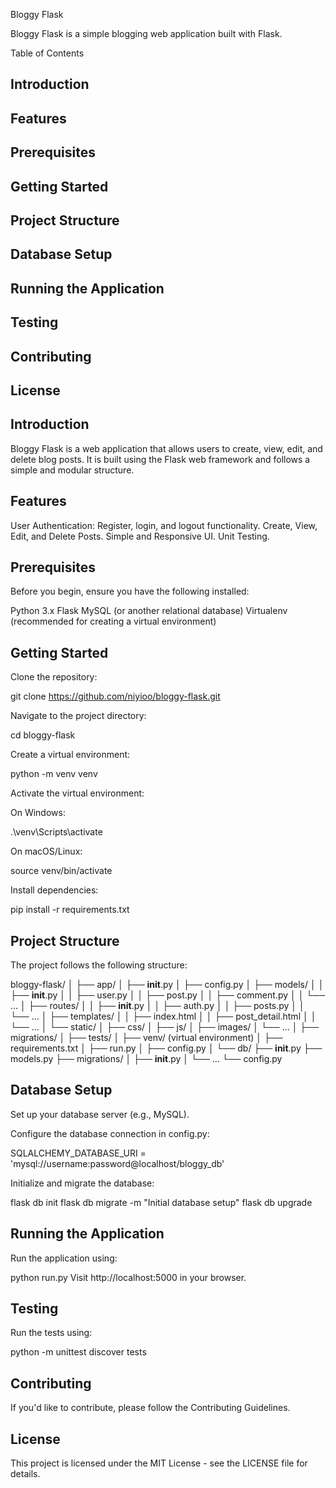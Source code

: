 Bloggy Flask

Bloggy Flask is a simple blogging web application built with Flask.

Table of Contents

## Introduction
## Features
## Prerequisites
## Getting Started
## Project Structure
## Database Setup
## Running the Application
## Testing
## Contributing
## License

## Introduction

Bloggy Flask is a web application that allows users to create, view, edit, and delete blog posts. It is built using the Flask web framework and follows a simple and modular structure.

## Features

User Authentication: Register, login, and logout functionality.
Create, View, Edit, and Delete Posts.
Simple and Responsive UI.
Unit Testing.

## Prerequisites

Before you begin, ensure you have the following installed:

Python 3.x
Flask
MySQL (or another relational database)
Virtualenv (recommended for creating a virtual environment)

## Getting Started

Clone the repository:

git clone https://github.com/niyioo/bloggy-flask.git

Navigate to the project directory:

cd bloggy-flask

Create a virtual environment:

python -m venv venv

Activate the virtual environment:

On Windows:

.\venv\Scripts\activate

On macOS/Linux:

source venv/bin/activate

Install dependencies:

pip install -r requirements.txt

## Project Structure

The project follows the following structure:

bloggy-flask/
│
├── app/
│   ├── __init__.py
│   ├── config.py
│   ├── models/
│   │   ├── __init__.py
│   │   ├── user.py
│   │   ├── post.py
│   │   ├── comment.py
│   │   └── ...
│   ├── routes/
│   │   ├── __init__.py
│   │   ├── auth.py
│   │   ├── posts.py
│   │   └── ...
│   ├── templates/
│   │   ├── index.html
│   │   ├── post_detail.html
│   │   └── ...
│   └── static/
│       ├── css/
│       ├── js/
│       ├── images/
│       └── ...
│
├── migrations/
│
├── tests/
│
├── venv/ (virtual environment)
│
├── requirements.txt
│
├── run.py
│
├── config.py
│
└── db/
    ├── __init__.py
    ├── models.py
    ├── migrations/
    │   ├── __init__.py
    │   └── ...
    └── config.py

## Database Setup

Set up your database server (e.g., MySQL).

Configure the database connection in config.py:

SQLALCHEMY_DATABASE_URI = 'mysql://username:password@localhost/bloggy_db'

Initialize and migrate the database:

flask db init
flask db migrate -m "Initial database setup"
flask db upgrade

## Running the Application

Run the application using:

python run.py
Visit http://localhost:5000 in your browser.

## Testing

Run the tests using:

python -m unittest discover tests

## Contributing

If you'd like to contribute, please follow the Contributing Guidelines.

## License

This project is licensed under the MIT License - see the LICENSE file for details.

